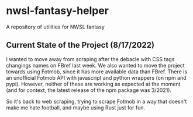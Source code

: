 # nwsl-fantasy-helper
A repository of utilities for NWSL fantasy

## Current State of the Project (8/17/2022)
I wanted to move away from scraping after the debacle with CSS tags changings names on FBref last week. We also wanted to move the project towards using Fotmob, since it has more available data than FBref. There is an unofficial Fotmob API with javascript and python wrappers (on npm and pypi). However, neither of these are working as expected at the moment (and for context, the latest release of the npm package was 3/2021). 

So it's back to web scraping, trying to scrape Fotmob in a way that doesn't make me hate football, and maybe using Rust just for fun. 
